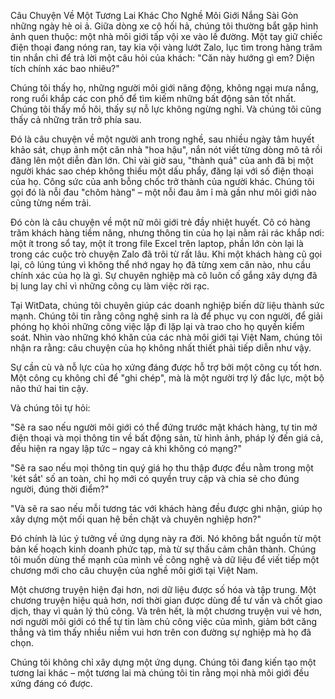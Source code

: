 Câu Chuyện Về Một Tương Lai Khác Cho Nghề Môi Giới
Nắng Sài Gòn những ngày hè oi ả. Giữa dòng xe cộ hối hả, chúng tôi thường bắt gặp hình ảnh quen thuộc: một nhà môi giới tấp vội xe vào lề đường. Một tay giữ chiếc điện thoại đang nóng ran, tay kia vội vàng lướt Zalo, lục tìm trong hàng trăm tin nhắn chỉ để trả lời một câu hỏi của khách: "Căn này hướng gì em? Diện tích chính xác bao nhiêu?"

Chúng tôi thấy họ, những người môi giới năng động, không ngại mưa nắng, rong ruổi khắp các con phố để tìm kiếm những bất động sản tốt nhất. Chúng tôi thấy mồ hôi, thấy sự nỗ lực không ngừng nghỉ. Và chúng tôi cũng thấy cả những trăn trở phía sau.

Đó là câu chuyện về một người anh trong nghề, sau nhiều ngày tâm huyết khảo sát, chụp ảnh một căn nhà "hoa hậu", nắn nót viết từng dòng mô tả rồi đăng lên một diễn đàn lớn. Chỉ vài giờ sau, "thành quả" của anh đã bị một người khác sao chép không thiếu một dấu phẩy, đăng lại với số điện thoại của họ. Công sức của anh bỗng chốc trở thành của người khác. Chúng tôi gọi đó là nỗi đau "chôm hàng" – một nỗi đau âm ỉ mà gần như môi giới nào cũng từng nếm trải.

Đó còn là câu chuyện về một nữ môi giới trẻ đầy nhiệt huyết. Cô có hàng trăm khách hàng tiềm năng, nhưng thông tin của họ lại nằm rải rác khắp nơi: một ít trong sổ tay, một ít trong file Excel trên laptop, phần lớn còn lại là trong các cuộc trò chuyện Zalo đã trôi từ rất lâu. Khi một khách hàng cũ gọi lại, cô lúng túng vì không thể nhớ ngay họ đã từng xem căn nào, nhu cầu chính xác của họ là gì. Sự chuyên nghiệp mà cô luôn cố gắng xây dựng đã bị lung lay chỉ vì những công cụ làm việc rời rạc.

Tại WitData, chúng tôi chuyên giúp các doanh nghiệp biến dữ liệu thành sức mạnh. Chúng tôi tin rằng công nghệ sinh ra là để phục vụ con người, để giải phóng họ khỏi những công việc lặp đi lặp lại và trao cho họ quyền kiểm soát. Nhìn vào những khó khăn của các nhà môi giới tại Việt Nam, chúng tôi nhận ra rằng: câu chuyện của họ không nhất thiết phải tiếp diễn như vậy.

Sự cần cù và nỗ lực của họ xứng đáng được hỗ trợ bởi một công cụ tốt hơn. Một công cụ không chỉ để "ghi chép", mà là một người trợ lý đắc lực, một bộ não thứ hai tin cậy.

Và chúng tôi tự hỏi:

"Sẽ ra sao nếu người môi giới có thể đứng trước mặt khách hàng, tự tin mở điện thoại và mọi thông tin về bất động sản, từ hình ảnh, pháp lý đến giá cả, đều hiện ra ngay lập tức – ngay cả khi không có mạng?"

"Sẽ ra sao nếu mọi thông tin quý giá họ thu thập được đều nằm trong một 'két sắt' số an toàn, chỉ họ mới có quyền truy cập và chia sẻ cho đúng người, đúng thời điểm?"

"Và sẽ ra sao nếu mỗi tương tác với khách hàng đều được ghi nhận, giúp họ xây dựng một mối quan hệ bền chặt và chuyên nghiệp hơn?"

Đó chính là lúc ý tưởng về ứng dụng này ra đời. Nó không bắt nguồn từ một bản kế hoạch kinh doanh phức tạp, mà từ sự thấu cảm chân thành. Chúng tôi muốn dùng thế mạnh của mình về công nghệ và dữ liệu để viết tiếp một chương mới cho câu chuyện của nghề môi giới tại Việt Nam.

Một chương truyện hiện đại hơn, nơi dữ liệu được số hóa và tập trung. Một chương truyện hiệu quả hơn, nơi thời gian được dùng để tư vấn và chốt giao dịch, thay vì quản lý thủ công. Và trên hết, là một chương truyện vui vẻ hơn, nơi người môi giới có thể tự tin làm chủ công việc của mình, giảm bớt căng thẳng và tìm thấy nhiều niềm vui hơn trên con đường sự nghiệp mà họ đã chọn.

Chúng tôi không chỉ xây dựng một ứng dụng. Chúng tôi đang kiến tạo một tương lai khác – một tương lai mà chúng tôi tin rằng mọi nhà môi giới đều xứng đáng có được.